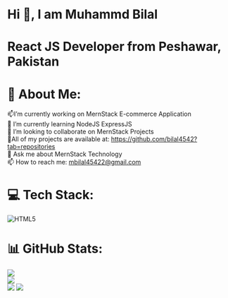 # Hi 👋, I am Muhammd Bilal #
# React JS Developer from Peshawar, Pakistan #
# 💫 About Me:
📫I’m currently working on MernStack E-commerce Application<br>🌱 I’m currently learning NodeJS ExpressJS<br>👯 I’m looking to collaborate on MernStack Projects<br>🌱All of my projects are available at: https://github.com/bilal4542?tab=repositories<br>💬 Ask me about MernStack Technology<br>📫 How to reach me: mbilal45422@gmail.com
# 💻 Tech Stack:
![HTML5](https://img.shields.io/badge/html5-%23E34F26.svg?style=for-the-badge&logo=html5&logoColor=white)
# 📊 GitHub Stats:
![](https://github-readme-stats.vercel.app/api?username=bilal4542&theme=shadow_green&hide_border=false&include_all_commits=true&count_private=true)<br/>
![](https://github-readme-streak-stats.herokuapp.com/?user=bilal4542&theme=shadow_green&hide_border=false)<br/>
![](https://github-readme-stats.vercel.app/api/top-langs/?username=bilal4542&theme=shadow_green&hide_border=false&include_all_commits=true&count_private=true&layout=compact)
[![](https://visitcount.itsvg.in/api?id=bilal4542&icon=0&color=0)](https://visitcount.itsvg.in)
